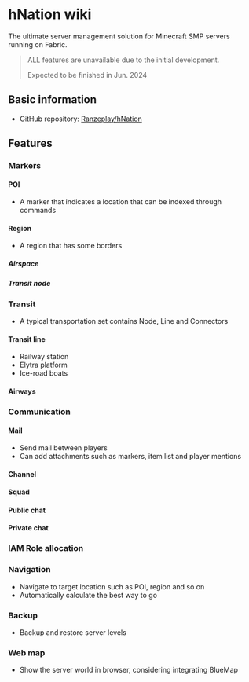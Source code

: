 # hNation wiki

The ultimate server management solution for Minecraft SMP servers running on Fabric.



> ALL features are unavailable due to the initial development.
> 
> Expected to be finished in Jun. 2024



## Basic information

- GitHub repository: [Ranzeplay/hNation](https://github.com/Ranzeplay/hNation)



## Features

### Markers

#### POI

- A marker that indicates a location that can be indexed through commands

#### Region

- A region that has some borders

##### Airspace

##### Transit node

### Transit

- A typical transportation set contains Node, Line and Connectors

#### Transit line

- Railway station
- Elytra platform
- Ice-road boats

#### Airways

### Communication

#### Mail

- Send mail between players
- Can add attachments such as markers, item list and player mentions

#### Channel

#### Squad

#### Public chat

#### Private chat

### IAM Role allocation

### Navigation

- Navigate to target location such as POI, region and so on
- Automatically calculate the best way to go

### Backup

- Backup and restore server levels

### Web map

- Show the server world in browser, considering integrating BlueMap
